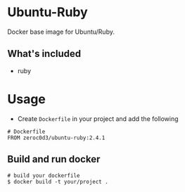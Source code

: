 # Ubuntu-Ruby

Docker base image for Ubuntu/Ruby.

## What's included

* ruby

# Usage

* Create `Dockerfile` in your project and add the following

```
# Dockerfile
FROM zeroc0d3/ubuntu-ruby:2.4.1
```

## Build and run docker

```
# build your dockerfile
$ docker build -t your/project .
```

